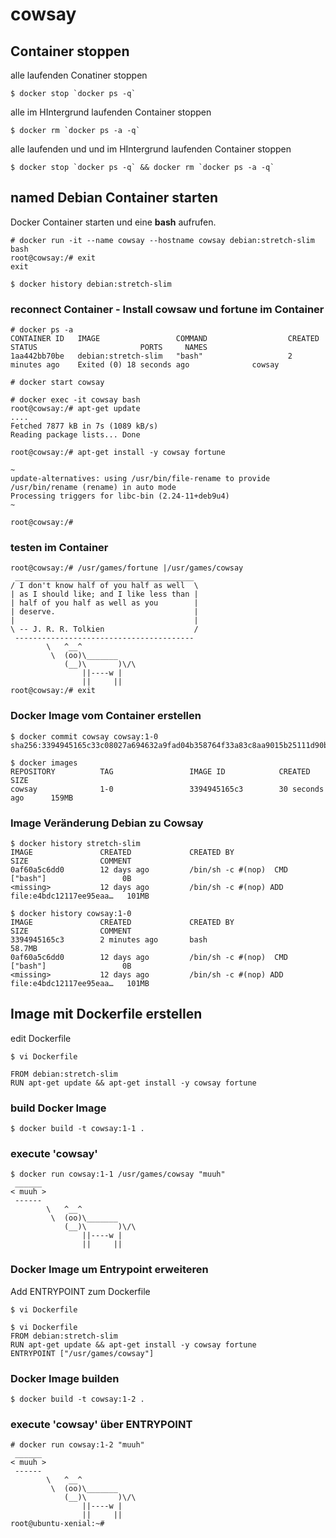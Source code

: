 # cowsay

## Container stoppen 

alle laufenden Conatiner stoppen

```
$ docker stop `docker ps -q`
```

alle im HIntergrund laufenden Container stoppen

```
$ docker rm `docker ps -a -q`
```

alle laufenden und und im HIntergrund laufenden Container stoppen

```
$ docker stop `docker ps -q` && docker rm `docker ps -a -q`
```


## named Debian Container starten

Docker Container starten und eine **bash** aufrufen. 

```
# docker run -it --name cowsay --hostname cowsay debian:stretch-slim bash
root@cowsay:/# exit
exit
```

    $ docker history debian:stretch-slim

### reconnect Container - Install cowsaw und fortune im Container

```
# docker ps -a
CONTAINER ID   IMAGE                 COMMAND                  CREATED          STATUS                       PORTS     NAMES
1aa442bb70be   debian:stretch-slim   "bash"                   2 minutes ago    Exited (0) 18 seconds ago              cowsay

# docker start cowsay

# docker exec -it cowsay bash
root@cowsay:/# apt-get update
....
Fetched 7877 kB in 7s (1089 kB/s)
Reading package lists... Done

root@cowsay:/# apt-get install -y cowsay fortune

~
update-alternatives: using /usr/bin/file-rename to provide /usr/bin/rename (rename) in auto mode
Processing triggers for libc-bin (2.24-11+deb9u4) 
~

root@cowsay:/#

```

### testen im Container

``` 
root@cowsay:/# /usr/games/fortune |/usr/games/cowsay
 ________________________________________
/ I don't know half of you half as well  \
| as I should like; and I like less than |
| half of you half as well as you        |
| deserve.                               |
|                                        |
\ -- J. R. R. Tolkien                    /
 ----------------------------------------
        \   ^__^
         \  (oo)\_______
            (__)\       )\/\
                ||----w |
                ||     ||
root@cowsay:/# exit
```

### Docker Image vom Container erstellen

```
$ docker commit cowsay cowsay:1-0
sha256:3394945165c33c08027a694632a9fad04b358764f33a83c8aa9015b25111d90b

$ docker images
REPOSITORY          TAG                 IMAGE ID            CREATED             SIZE
cowsay              1-0                 3394945165c3        30 seconds ago      159MB
```

### Image Veränderung Debian zu Cowsay

```
$ docker history stretch-slim
IMAGE               CREATED             CREATED BY                                      SIZE                COMMENT
0af60a5c6dd0        12 days ago         /bin/sh -c #(nop)  CMD ["bash"]                 0B
<missing>           12 days ago         /bin/sh -c #(nop) ADD file:e4bdc12117ee95eaa…   101MB

$ docker history cowsay:1-0
IMAGE               CREATED             CREATED BY                                      SIZE                COMMENT
3394945165c3        2 minutes ago       bash                                            58.7MB
0af60a5c6dd0        12 days ago         /bin/sh -c #(nop)  CMD ["bash"]                 0B
<missing>           12 days ago         /bin/sh -c #(nop) ADD file:e4bdc12117ee95eaa…   101MB
```

## Image mit Dockerfile erstellen

edit  Dockerfile 

    $ vi Dockerfile

```
FROM debian:stretch-slim
RUN apt-get update && apt-get install -y cowsay fortune
```

### build Docker Image
    $ docker build -t cowsay:1-1 .

### execute 'cowsay'

```
$ docker run cowsay:1-1 /usr/games/cowsay "muuh"
 ______
< muuh >
 ------
        \   ^__^
         \  (oo)\_______
            (__)\       )\/\
                ||----w |
                ||     ||
```

### Docker Image um Entrypoint erweiteren

Add ENTRYPOINT zum Dockerfile

    $ vi Dockerfile

```` 
$ vi Dockerfile
FROM debian:stretch-slim
RUN apt-get update && apt-get install -y cowsay fortune
ENTRYPOINT ["/usr/games/cowsay"]
```` 

### Docker Image builden
    $ docker build -t cowsay:1-2 .


### execute 'cowsay' über ENTRYPOINT
````
# docker run cowsay:1-2 "muuh"
 ______
< muuh >
 ------
        \   ^__^
         \  (oo)\_______
            (__)\       )\/\
                ||----w |
                ||     ||
root@ubuntu-xenial:~#


````



